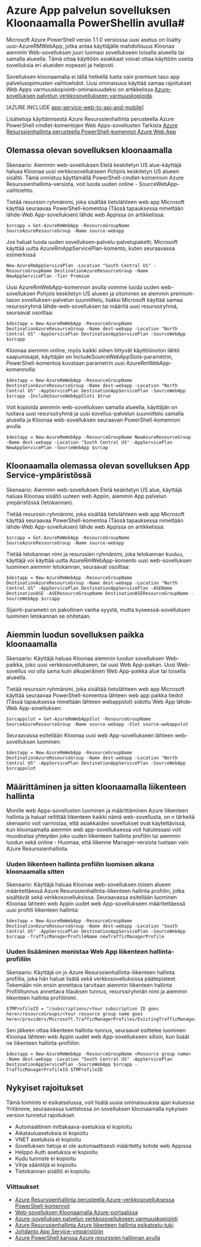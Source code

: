 <properties
    pageTitle="Web-sovelluksen Kloonaamalla PowerShellin avulla"
    description="Opettele Kloonaa Web Apps-sovellusten PowerShellin avulla uusi Web-sovelluksiin."
    services="app-service\web"
    documentationCenter=""
    authors="ahmedelnably"
    manager="stefsch"
    editor=""/>

<tags
    ms.service="app-service-web"
    ms.workload="web"
    ms.tgt_pltfrm="na"
    ms.devlang="na"
    ms.topic="article"
    ms.date="01/13/2016"
    ms.author="ahmedelnably"/>

# <a name="azure-app-service-app-cloning-using-powershell"></a>Azure App palvelun sovelluksen Kloonaamalla PowerShellin avulla#

Microsoft Azure PowerShell versio 1.1.0 versiossa uusi asetus on lisätty uusi-AzureRMWebApp, jotka antaa käyttäjälle mahdollisuus Kloonaa aiemmin Web-sovelluksen juuri luomasi sovellukseen toisella alueella tai samalla alueella. Tämä ottaa käyttöön asiakkaat voivat ottaa käyttöön useita sovelluksia eri alueiden nopeasti ja helposti.

Sovelluksen kloonaamalla ei tällä hetkellä tueta vain premium taso app palvelusopimusten vaihtoehdot. Uusi ominaisuus käyttää samaa rajoitukset Web Apps varmuuskopiointi-ominaisuudeksi on artikkelissa [Azure-sovelluksen palvelun verkkosovellukseen varmuuskopioida](web-sites-backup.md).

[AZURE.INCLUDE [app-service-web-to-api-and-mobile](../../includes/app-service-web-to-api-and-mobile.md)] 

Lisätietoja käyttämisestä Azure Resurssienhallinta perusteella Azure PowerShell cmdlet-komentojen Web Apps-sovellusten Tarkista [Azure Resurssienhallinta perusteella PowerShell-komennot Azure Web App](app-service-web-app-azure-resource-manager-powershell.md)

## <a name="cloning-an-existing-app"></a>Olemassa olevan sovelluksen kloonaamalla ##

Skenaario: Aiemmin web-sovelluksen Etelä keskitetyn US alue-käyttäjä haluaa Kloonaa uusi verkkosovellukseen Pohjois keskitetyn US alueen sisältö. Tämä onnistuu käyttämällä PowerShell-cmdlet-komennon Azure Resurssienhallinta-versiota, voit luoda uuden online - SourceWebApp-vaihtoehto.

Tietää resurssin ryhmänimi, joka sisältää tietolähteen web app Microsoft käyttää seuraavaa PowerShell-komentoa (Tässä tapauksessa nimeltään lähde-Web App-sovelluksen) lähde web Appissa on artikkelissa:

    $srcapp = Get-AzureRmWebApp -ResourceGroupName SourceAzureResourceGroup -Name source-webapp

Jos haluat luoda uuden sovelluksen-palvelu-palvelupaketti, Microsoft käyttää uutta AzureRmAppServicePlan-komento, kuten seuraavassa esimerkissä

    New-AzureRmAppServicePlan -Location "South Central US" -ResourceGroupName DestinationAzureResourceGroup -Name NewAppServicePlan -Tier Premium

Uusi AzureRmWebApp-komennon avulla voimme luoda uuden web-sovelluksen Pohjois keskitetyn US alueen ja sitominen se aiemmin premium-tason sovelluksen-palvelun suunnittelu, lisäksi Microsoft käyttää samaa resurssiryhmä lähde-web-sovelluksen tai määritä uusi resurssiryhmä, seuraavat osoittaa:

    $destapp = New-AzureRmWebApp -ResourceGroupName DestinationAzureResourceGroup -Name dest-webapp -Location "North Central US" -AppServicePlan DestinationAppServicePlan -SourceWebApp $srcapp

Kloonaa aiemmin online, myös kaikki siihen liittyvät käyttöönoton lähtö saapumisajat, käyttäjän on IncludeSourceWebAppSlots-parametrin, PowerShell-komentoa kuvataan parametrin uusi AzureRmWebApp-komennolla:

    $destapp = New-AzureRmWebApp -ResourceGroupName DestinationAzureResourceGroup -Name dest-webapp -Location "North Central US" -AppServicePlan DestinationAppServicePlan -SourceWebApp $srcapp -IncludeSourceWebAppSlots $true

Voit kopioida aiemmin web-sovelluksen samalla alueella, käyttäjän on luotava uusi resurssiryhmä ja uusi sovellus-palvelun suunnittelu samalla alueella ja Kloonaa web-sovelluksen seuraavan PowerShell-komennon avulla

    $destapp = New-AzureRmWebApp -ResourceGroupName NewAzureResourceGroup -Name dest-webapp -Location "South Central US" -AppServicePlan NewAppServicePlan -SourceWebApp $srcap

## <a name="cloning-an-existing-app-to-an-app-service-environment"></a>Kloonaamalla olemassa olevan sovelluksen App Service-ympäristössä ##

Skenaario: Aiemmin web-sovelluksen Etelä keskitetyn US alue, käyttäjä haluaa Kloonaa sisältö uuteen web Appiin, aiemmin App palvelun ympäristössä (Ietokannan).

Tietää resurssin ryhmänimi, joka sisältää tietolähteen web app Microsoft käyttää seuraavaa PowerShell-komentoa (Tässä tapauksessa nimeltään lähde-Web App-sovelluksen) lähde web Appissa on artikkelissa:

    $srcapp = Get-AzureRmWebApp -ResourceGroupName SourceAzureResourceGroup -Name source-webapp

Tietää Ietokannan nimi ja resurssien ryhmänimi, joka Ietokannan kuuluu, käyttäjä voi käyttää uutta AzureRmWebApp-komento uusi web-sovelluksen luominen aiemmin Ietokannan, seuraavat osoittaa:

    $destapp = New-AzureRmWebApp -ResourceGroupName DestinationAzureResourceGroup -Name dest-webapp -Location "North Central US" -AppServicePlan DestinationAppServicePlan -ASEName DestinationASE -ASEResourceGroupName DestinationASEResourceGroupName -SourceWebApp $srcapp

Sijainti-parametri on pakollinen vanha syystä, mutta kyseessä-sovelluksen luominen Ietokannan se ohitetaan. 

## <a name="cloning-an-existing-app-slot"></a>Aiemmin luodun sovelluksen paikka kloonaamalla ##

Skenaario: Käyttäjä haluaa Kloonaa aiemmin luodun sovelluksen Web-paikka, joko uusi verkkosovellukseen, tai uusi Web App-paikan. Uusi Web-sovellus voi olla sama kuin alkuperäinen Web App-paikka alue tai toisella alueella.

Tietää resurssin ryhmänimi, joka sisältää tietolähteen web app Microsoft käyttää seuraavaa PowerShell-komentoa lähteen web app paikka tiedot (Tässä tapauksessa nimeltään lähteen webappslot) sidottu Web App lähde-Web App-sovelluksen:

    $srcappslot = Get-AzureRmWebAppSlot -ResourceGroupName SourceAzureResourceGroup -Name source-webapp -Slot source-webappslot

Seuraavassa esitellään Kloonaa uusi web App-sovellukseen lähteen web-sovelluksen luominen:

    $destapp = New-AzureRmWebApp -ResourceGroupName DestinationAzureResourceGroup -Name dest-webapp -Location "North Central US" -AppServicePlan DestinationAppServicePlan -SourceWebApp $srcappslot

## <a name="configuring-traffic-manager-while-cloning-a-app"></a>Määrittäminen ja sitten kloonaamalla liikenteen hallinta ##

Monille web Apps-sovellusten luominen ja määrittäminen Azure liikenteen hallinta ja haluat reitittää liikenteen kaikki nämä web-sovellusta, on n tärkeitä skenaario voit varmistaa, että asiakkaiden sovellukset ovat käytettävissä, kun kloonaamalla aiemmin web app-sovelluksessa voit halutessasi voit muodostaa yhteyden joko uuden liikenteen hallinta profiilin tai aiemmin luodun sekä online - Huomaa, että liikenne Manager-versiota tuetaan vain Azure Resurssienhallinta.

### <a name="creating-a-new-traffic-manager-profile-while-cloning-a-app"></a>Uuden liikenteen hallinta profiilin luomisen aikana kloonaamalla sitten ###

Skenaario: Käyttäjä haluaa Kloonaa web-sovelluksen toisen alueen määritettäessä Azure Resurssienhallinta-liikenteen hallinta profiilin, jotka sisältävät sekä verkkosovelluksissa. Seuraavassa esitellään luominen Kloonaa lähteen web Appin uudet web App-sovellukseen määritettäessä uusi profiili liikenteen hallinta:

    $destapp = New-AzureRmWebApp -ResourceGroupName DestinationAzureResourceGroup -Name dest-webapp -Location "South Central US" -AppServicePlan DestinationAppServicePlan -SourceWebApp $srcapp -TrafficManagerProfileName newTrafficManagerProfile

### <a name="adding-new-cloned-web-app-to-an-existing-traffic-manager-profile"></a>Uuden lisääminen monistaa Web App liikenteen hallinta-profiiliin ###

Skenaario: Käyttäjä on jo Azure Resurssienhallinta-liikenteen hallinta profiilia, joka hän haluat lisätä sekä verkkosovelluksissa päätepisteet. Tekemään niin ensin annettava tarvitaan aiemmin liikenteen hallinta Profiilitunnus annettava tilauksen tunnus, resurssiryhmän nimi ja aiemmin liikenteen hallinta profiilinimi.

    $TMProfileID = "/subscriptions/<Your subscription ID goes here>/resourceGroups/<Your resource group name goes here>/providers/Microsoft.TrafficManagerProfiles/ExistingTrafficManagerProfileName"

Sen jälkeen ottaa liikenteen hallinta-tunnus, seuraavat esittelee luominen Kloonaa lähteen web Appin uudet web App-sovellukseen silloin, kun lisäät ne liikenteen hallinta-profiiliin:

    $destapp = New-AzureRmWebApp -ResourceGroupName <Resource group name> -Name dest-webapp -Location "South Central US" -AppServicePlan DestinationAppServicePlan -SourceWebApp $srcapp -TrafficManagerProfileId $TMProfileID

## <a name="current-restrictions"></a>Nykyiset rajoitukset ##

Tämä toiminto ei esikatselussa, voit lisätä uusia ominaisuuksia ajan kuluessa Yritämme, seuraavassa luettelossa on sovelluksen kloonaamalla nykyisen version tunnetut rajoitukset:

- Automaattinen mittakaava-asetuksia ei kopioitu
- Aikatauluasetuksia ei kopioitu
- VNET asetuksia ei kopioitu
- Sovelluksen tietoja ei ole automaattisesti määritetty kohde web Appissa
- Helppo Auth asetuksia ei kopioitu
- Kudu tunniste ei kopioitu
- Vihje sääntöjä ei kopioitu
- Tietokannan sisältö ei kopioitu


### <a name="references"></a>Viittaukset ###
- [Azure Resurssienhallinta perusteella Azure-verkkosovelluksessa PowerShell-komennot](app-service-web-app-azure-resource-manager-powershell.md)
- [Web-sovelluksen Kloonaamalla Azure-portaalissa](app-service-web-app-cloning-portal.md)
- [Azure-sovelluksen palvelun verkkosovellukseen varmuuskopiointi](web-sites-backup.md)
- [Azure Resurssienhallinta Azure liikenteen hallinta esikatselu-tuki](../../articles/traffic-manager/traffic-manager-powershell-arm.md)
- [Johdanto App Service-ympäristöön](app-service-app-service-environment-intro.md)
- [Azure PowerShell kanssa Azure resurssien hallinnan avulla](../powershell-azure-resource-manager.md)
